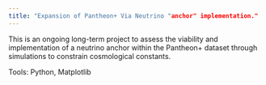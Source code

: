 ```yaml
---
title: "Expansion of Pantheon+ Via Neutrino "anchor" implementation."
---
```


This is an ongoing long-term project to assess the viability and implementation of a neutrino anchor within the Pantheon+ dataset through simulations to constrain cosmological constants.

Tools: Python, Matplotlib

